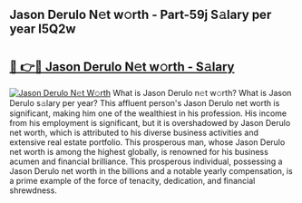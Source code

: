## Jason Derulo N𝚎t w𝚘rth - Part-59j S𝚊lary per year l5Q2w

# <h2><a href="http://gc3xini.nevu.top/?p=Jason+Derulo">🔗 👉🔴 Jason Derulo N𝚎t w𝚘rth - S𝚊lary</a></h2>

[![Jason Derulo N𝚎t W𝚘rth](https://i.imgur.com/Oavwk0R.jpeg)](http://gc3xini.nevu.top/?p=Jason+Derulo)
What is Jason Derulo n𝚎t w𝚘rth? What is Jason Derulo s𝚊lary per year?
This affluent person's Jason Derulo net worth is significant, making him one of the wealthiest in his profession. His income from his employment is significant, but it is overshadowed by Jason Derulo net worth, which is attributed to his diverse business activities and extensive real estate portfolio. This prosperous man, whose Jason Derulo net worth is among the highest globally, is renowned for his business acumen and financial brilliance. This prosperous individual, possessing a Jason Derulo net worth in the billions and a notable yearly compensation, is a prime example of the force of tenacity, dedication, and financial shrewdness.
